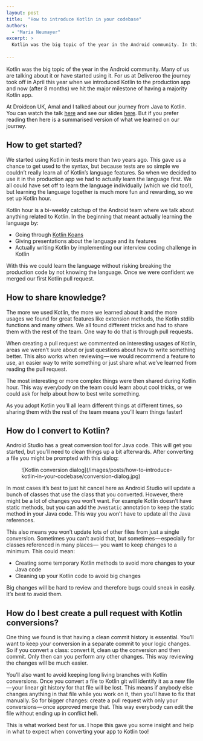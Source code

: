 ```yaml
---
layout: post
title:  "How to introduce Kotlin in your codebase"
authors:
  - "Maria Neumayer"
excerpt: >
  Kotlin was the big topic of the year in the Android community. In this blog post I will share a few tips and tricks we've learned while converting our application to Kotlin.

---
```


Kotlin was the big topic of the year in the Android community. Many of us are talking about it or have started using it. For us at Deliveroo the journey took off in April this year when we introduced Kotlin to the production app and now (after 8 months) we hit the major milestone of having a majority Kotlin app.

At Droidcon UK, Amal and I talked about our journey from Java to Kotlin. You can watch the talk [here](https://skillsmatter.com/skillscasts/10533-travelling-across-asia-our-journey-from-java-to-kotlin) and see our slides [here](https://speakerdeck.com/marianeum/travelling-across-asia-our-journey-from-java-to-kotlin). But if you prefer reading then here is a summarised version of what we learned on our journey.

## How to get started?

We started using Kotlin in tests more than two years ago. This gave us a chance to get used to the syntax, but because tests are so simple we couldn’t really learn all of Kotlin’s language features. So when we decided to use it in the production app we had to actually learn the language first. We all could have set off to learn the language individually (which we did too!), but learning the language together is much more fun and rewarding, so we set up Kotlin hour.

Kotlin hour is a bi-weekly catchup of the Android team where we talk about anything related to Kotlin. In the beginning that meant actually learning the language by:

 - Going through [Kotlin Koans](https://kotlinlang.org/docs/tutorials/koans.html)
 - Giving presentations about the language and its features
 - Actually writing Kotlin by implementing our interview coding challenge in Kotlin

With this we could learn the language without risking breaking the production code by not knowing the language. Once we were confident we merged our first Kotlin pull request.

## How to share knowledge?

The more we used Kotlin, the more we learned about it and the more usages we found for great features like extension methods, the Kotlin stdlib functions and many others. We all found different tricks and had to share them with the rest of the team. One way to do that is through pull requests.

When creating a pull request we commented on interesting usages of Kotlin, areas we weren’t sure about or just questions about how to write something better. This also works when reviewing — we would recommend a feature to use, an easier way to write something or just share what we’ve learned from reading the pull request.

The most interesting or more complex things were then shared during Kotlin hour. This way everybody on the team could learn about cool tricks, or we could ask for help about how to best write something.

As you adopt Kotlin you’ll all learn different things at different times, so sharing them with the rest of the team means you’ll learn things faster!

## How do I convert to Kotlin?

Android Studio has a great conversion tool for Java code. This will get you started, but you’ll need to clean things up a bit afterwards. After converting a file you might be prompted with this dialog:

<figure class="small">
![Kotlin conversion dialog](/images/posts/how-to-introduce-kotlin-in-your-codebase/conversion-dialog.jpg)
</figure>

In most cases it’s best to just hit cancel here as Android Studio will update a bunch of classes that use the class that you converted. However, there might be a lot of changes you won’t want. For example Kotlin doesn’t have static methods, but you can add the `JvmStatic` annotation to keep the static method in your Java code. This way you won’t have to update all the Java references.

This also means you won’t update lots of other files from just a single conversion. Sometimes you can’t avoid that, but sometimes — especially for classes referenced in many places —  you want to keep changes to a minimum. This could mean:

- Creating some temporary Kotlin methods to avoid more changes to your Java code     
- Cleaning up your Kotlin code to avoid big changes

Big changes will be hard to review and therefore bugs could sneak in easily. It’s best to avoid them.

## How do I best create a pull request with Kotlin conversions?

One thing we found is that having a clean commit history is essential. You’ll want to keep your conversion in a separate commit to your logic changes. So if you convert a class: convert it, clean up the conversion and then commit. Only then can you perform any other changes. This way reviewing the changes will be much easier.

You’ll also want to avoid keeping long living branches with Kotlin conversions. Once you convert a file to Kotlin git will identify it as a new file — your linear git history for that file will be lost. This means if anybody else changes anything in that file while you work on it, then you’ll have to fix that manually. So for bigger changes: create a pull request with only your conversions — once approved merge that. This way everybody can edit the file without ending up in conflict hell.


This is what worked best for us. I hope this gave you some insight and help in what to expect when converting your app to Kotlin too!
